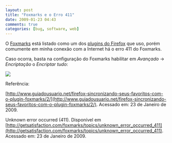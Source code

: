 ```yaml
---
layout: post
title: "Foxmarks e o Erro 411"
date: 2009-01-23 04:43
comments: true
categories: [bug, software, web]
---
```


O [Foxmarks](http://my.foxmarks.com/) está listado como um dos [plugins do Firefox](http://dmitry.eti.br/favoritos/#firefox) que uso, porém comumente em minha conexão com a Internet há o erro 411 do Foxmarks.

Caso ocorra, basta na configuração do Foxmarks habilitar em _Avançado_ -> _Encriptação_ o _Encriptar tudo_:

<img src="http://lh4.ggpht.com/_5r9AMhQKuQY/SXmefDbKOVI/AAAAAAAAIb8/BIL-RffoC7Y/s400/Captura_de_tela-Configura%C3%A7%C3%B5es%20do%20Foxmarks.png" />

Referência:

[http://www.guiadousuario.net/firefox-sincronizando-seus-favoritos-com-o-plugin-foxmarks/2/](http://www.guiadousuario.net/firefox-sincronizando-seus-favoritos-com-o-plugin-foxmarks/2/). Acessado em: 23 de Janeiro de 2009.

Unknown error occurred (411). Disponível em [http://getsatisfaction.com/foxmarks/topics/unknown_error_occurred_411](http://getsatisfaction.com/foxmarks/topics/unknown_error_occurred_411). Acessado em: 23 de Janeiro de 2009.

